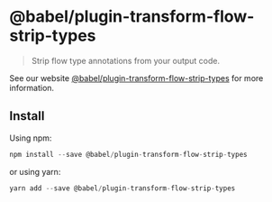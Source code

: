 # @babel/plugin-transform-flow-strip-types

> Strip flow type annotations from your output code.

See our website [@babel/plugin-transform-flow-strip-types](https://new.babeljs.io/docs/en/next/babel-plugin-transform-flow-strip-types.html) for more information.

## Install

Using npm:

```js
npm install --save @babel/plugin-transform-flow-strip-types
```

or using yarn:

```js
yarn add --save @babel/plugin-transform-flow-strip-types
```
